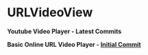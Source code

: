 # URLVideoView

<b>Youtube Video Player - Latest Commits</b>

<b>Basic Online URL Video Player - [Initial Commit](https://github.com/Anshul1507/URLVideoView/commit/5368f170a27cafa08d35a78edd9c2eef54bf4380) </b>
